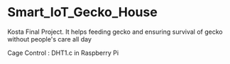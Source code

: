 # Smart_IoT_Gecko_House
Kosta Final Project. It helps feeding gecko and ensuring survival of gecko without people's care all day

Cage Control : DHT1.c in Raspberry Pi
